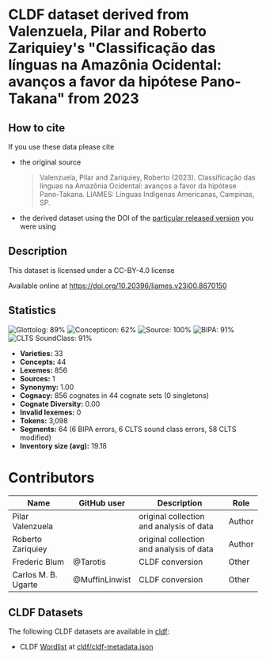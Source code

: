 # CLDF dataset derived from Valenzuela, Pilar and Roberto Zariquiey's "Classificação das línguas na Amazônia Ocidental: avanços a favor da hipótese Pano-Takana" from 2023

## How to cite

If you use these data please cite
- the original source
  > Valenzuela, Pilar and Zariquiey, Roberto (2023). Classificação das línguas na Amazônia Ocidental: avanços a favor da hipótese Pano-Takana. LIAMES: Línguas Indígenas Americanas, Campinas, SP.
- the derived dataset using the DOI of the [particular released version](../../releases/) you were using

## Description


This dataset is licensed under a CC-BY-4.0 license

Available online at https://doi.org/10.20396/liames.v23i00.8670150

## Statistics


![Glottolog: 89%](https://img.shields.io/badge/Glottolog-89%25-yellowgreen.svg "Glottolog: 89%")
![Concepticon: 62%](https://img.shields.io/badge/Concepticon-62%25-orange.svg "Concepticon: 62%")
![Source: 100%](https://img.shields.io/badge/Source-100%25-brightgreen.svg "Source: 100%")
![BIPA: 91%](https://img.shields.io/badge/BIPA-91%25-green.svg "BIPA: 91%")
![CLTS SoundClass: 91%](https://img.shields.io/badge/CLTS%20SoundClass-91%25-green.svg "CLTS SoundClass: 91%")

- **Varieties:** 33
- **Concepts:** 44
- **Lexemes:** 856
- **Sources:** 1
- **Synonymy:** 1.00
- **Cognacy:** 856 cognates in 44 cognate sets (0 singletons)
- **Cognate Diversity:** 0.00
- **Invalid lexemes:** 0
- **Tokens:** 3,098
- **Segments:** 64 (6 BIPA errors, 6 CLTS sound class errors, 58 CLTS modified)
- **Inventory size (avg):** 19.18

# Contributors

Name | GitHub user | Description | Role |
--- | --- | --- | --- |
Pilar Valenzuela | | original collection and analysis of data | Author
Roberto Zariquiey | | original collection and analysis of data | Author
Frederic Blum | @Tarotis | CLDF conversion | Other
Carlos M. B. Ugarte | @MuffinLinwist | CLDF conversion | Other




## CLDF Datasets

The following CLDF datasets are available in [cldf](cldf):

- CLDF [Wordlist](https://github.com/cldf/cldf/tree/master/modules/Wordlist) at [cldf/cldf-metadata.json](cldf/cldf-metadata.json)